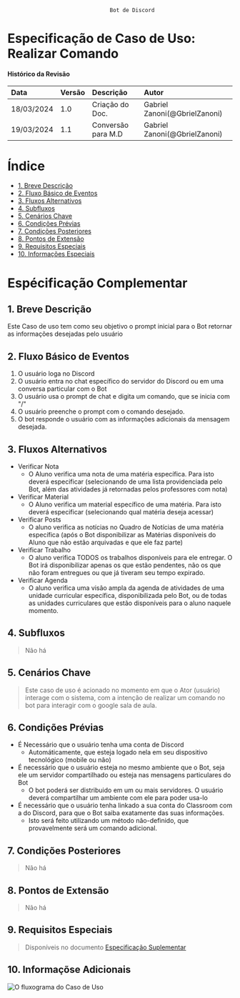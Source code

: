 									Bot de Discord
# Especificação de Caso de Uso: Realizar Comando
 
#### Histórico da Revisão
| Data   | Versão       | Descrição  |  Autor  |
| :---------- | :--------- | :-------------------------------- | :-------------------------------- |
| 18/03/2024 | 1.0 | Criação do Doc.| Gabriel Zanoni(@GbrielZanoni) |
| 19/03/2024 | 1.1 | Conversão para M.D| Gabriel Zanoni(@GbrielZanoni)|


# Índice

- [1. Breve Descrição](#brevedesc)	
- [2. Fluxo Básico de Eventos](#fluxo) 
- [3. Fluxos Alternativos](#fluxoa)
- [4. Subfluxos](#subfluxos)	
- [5. Cenários Chave](#cenarios) 
- [6. Condições Prévias](#condicoes)
- [7. Condições Posteriores](#condicoespos)
- [8. Pontos de Extensão](#pontosext)
- [9. Requisitos Especiais](#requisitos)
- [10. Informações Especiais](#informacoes)


# Espécificação Complementar

## <a name="brevedesc"></a> 1. Breve Descrição 

Este Caso de uso tem como seu objetivo o prompt inicial para o Bot retornar as informações desejadas pelo usuário

## <a name="fluxo"></a> 2. Fluxo Básico de Eventos

1. O usuário loga no Discord
2. O usuário entra no chat específico do servidor do Discord ou em uma conversa particular com o Bot
3. O usuário usa o prompt de chat e digita um comando, que se inicia com "/"
4. O usuário preenche o prompt com o comando desejado. 
5. O bot responde o usuário com as informações adicionais da mensagem desejada. 

## <a name="avaliandoproblema"></a> 3. Fluxos Alternativos

- Verificar Nota
  - O Aluno verifica uma nota de uma matéria específica. Para isto deverá especificar (selecionando de uma lista providenciada pelo Bot, além das atividades já retornadas pelos professores com nota)
- Verificar Material
  - O Aluno verifica um material específico de uma matéria. Para isto deverá especificar (selecionando qual matéria deseja acessar)
- Verificar Posts
  - O aluno verifica as notícias no Quadro de Notícias de uma matéria específica (após o Bot disponibilizar as Matérias disponíveis do Aluno que não estão arquivadas e que ele faz parte)
- Verificar Trabalho
  - O aluno verifica TODOS os trabalhos disponíveis para ele entregar. O Bot irá disponibilizar apenas os que estão pendentes, não os que não foram entregues ou que já tiveram seu tempo expirado.
- Verificar Agenda
  - O aluno verifica uma visão ampla da agenda de atividades de uma unidade curricular específica, disponibilizada pelo Bot, ou de todas as unidades curriculares que estão disponíveis para o aluno naquele momento.

## <a name="subfluxos"></a> 4. Subfluxos
> Não há
## <a name="cenarios"></a> 5. Cenários Chave

> Este caso de uso é acionado no momento em que o Ator (usuário) interage com o sistema, com a intenção de realizar um comando no bot para interagir com o google sala de aula. 

## <a name="condicoes"></a> 6. Condições Prévias
-  É Necessário que o usuário tenha uma conta de Discord
   - Automáticamente, que esteja logado nela em seu dispositivo tecnológico (mobile ou não)
-  É necessário que o usuário esteja no mesmo ambiente que o Bot, seja ele um servidor compartilhado ou 		esteja nas mensagens particulares do Bot
   - O bot poderá ser distribuido em um ou mais servidores. O usuário deverá compartilhar um ambiente com ele para poder usa-lo
-  É necessário que o 	usuário tenha linkado a sua conta do Classroom com a do Discord, para que o 	Bot saiba exatamente das suas informações.
    - Isto será feito utilizando um método não-definido, que provavelmente será um comando adicional.
## <a name="condicoespos"></a>  7. Condições Posteriores

> Não há

## <a name="pontosext"></a>  8. Pontos de Extensão

> Não há

## <a name="requisitos"></a> 9. Requisitos Especiais
> Disponíveis no documento [Especificação Suplementar](rup_supdoc.md)

## <a name="informacoes"></a> 10. Informaçõse Adicionais

![O fluxograma do Caso de Uso](https://i.imgur.com/7NNdZcd.png)